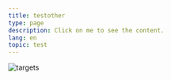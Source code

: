 ```yaml
---
title: testother
type: page
description: Click on me to see the content.
lang: en
topic: test
---
```


![targets](images/thankyou.png)